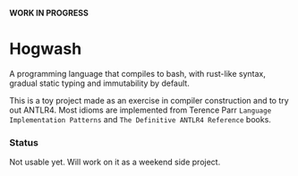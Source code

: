 **WORK IN PROGRESS**

# Hogwash

A programming language that compiles to bash, with rust-like syntax,
gradual static typing and immutability by default.

This is a toy project made as an exercise in compiler construction and to try
out ANTLR4.
Most idioms are implemented from Terence Parr `Language Implementation Patterns`
and `The Definitive ANTLR4 Reference` books.

### Status

Not usable yet. Will work on it as a weekend side project.
